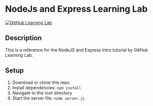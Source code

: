 # NodeJs and Express Learning Lab

[![GitHub Learning Lab](https://insights.dice.com/wp-content/uploads/2019/08/GitHub-Learning-Lab-Dice.png)](https://lab.github.com/)

## Description

This is a reference for the NodeJS and Express intro tutorial by GitHub Learning Lab.

## Setup

1. Download or clone this repo
2. Install dependencies: `npm install`
3. Navigate to the root directory
4. Start the server file: `node server.js`
